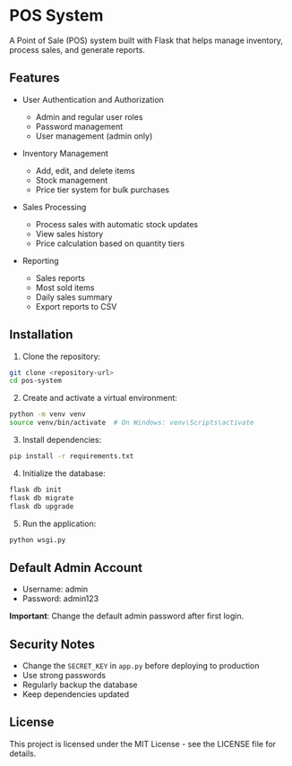 # POS System

A Point of Sale (POS) system built with Flask that helps manage inventory, process sales, and generate reports.

## Features

- User Authentication and Authorization
  - Admin and regular user roles
  - Password management
  - User management (admin only)

- Inventory Management
  - Add, edit, and delete items
  - Stock management
  - Price tier system for bulk purchases

- Sales Processing
  - Process sales with automatic stock updates
  - View sales history
  - Price calculation based on quantity tiers

- Reporting
  - Sales reports
  - Most sold items
  - Daily sales summary
  - Export reports to CSV

## Installation

1. Clone the repository:
```bash
git clone <repository-url>
cd pos-system
```

2. Create and activate a virtual environment:
```bash
python -m venv venv
source venv/bin/activate  # On Windows: venv\Scripts\activate
```

3. Install dependencies:
```bash
pip install -r requirements.txt
```

4. Initialize the database:
```bash
flask db init
flask db migrate
flask db upgrade
```

5. Run the application:
```bash
python wsgi.py
```

## Default Admin Account

- Username: admin
- Password: admin123

**Important**: Change the default admin password after first login.

## Security Notes

- Change the `SECRET_KEY` in `app.py` before deploying to production
- Use strong passwords
- Regularly backup the database
- Keep dependencies updated

## License

This project is licensed under the MIT License - see the LICENSE file for details. 